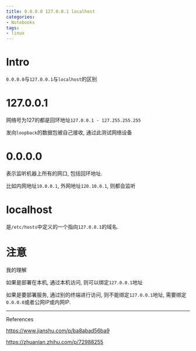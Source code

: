 ```yaml
---
title: 0.0.0.0 127.0.0.1 localhost
categories: 
- Notebooks
tags: 
- linux
---
```


# Intro

`0.0.0.0`与`127.0.0.1`与`localhost`的区别

<!--more-->

# 127.0.0.1

网络号为127的都是回环地址`127.0.0.1 - 127.255.255.255`

发向`loopback`的数据包被自己接收, 通过此测试网络设备

# 0.0.0.0

表示监听机器上所有的网口, 包括回环地址.

比如内网地址`10.0.0.1`, 外网地址`120.10.0.1`, 则都会监听

# localhost

是`/etc/hosts`中定义的一个指向`127.0.0.1`的域名.

# 注意

我的理解

如果是部署在本机, 通过本机访问, 则可以绑定`127.0.0.1`地址

如果是要部署服务, 通过别的终端进行访问, 则不能绑定`127.0.0.1`地址, 需要绑定`0.0.0.0`或者公网IP或内网IP.







----

References

https://www.jianshu.com/p/ba8abad56ba9

https://zhuanlan.zhihu.com/p/72988255